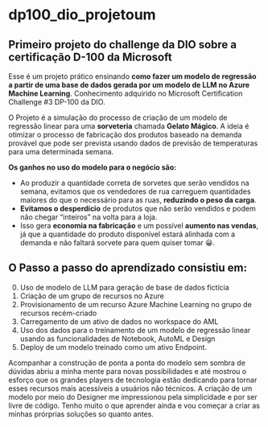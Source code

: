 # dp100_dio_projetoum
## Primeiro projeto do challenge da DIO sobre a certificação D-100 da Microsoft

Esse é um projeto prático ensinando **como fazer um modelo de regressão a partir de uma base de dados gerada por um modelo de LLM no Azure Machine Learning**. Conhecimento adquirido no Microsoft Certification Challenge #3 DP-100 da DIO.

O Projeto é a simulação do processo de criação de um modelo de regressão linear para uma **sorveteria** chamada **Gelato Mágico**. A ideia é otimizar o processo de fabricação dos produtos baseado na demanda provável que pode ser prevista usando dados de previsão de temperaturas para uma determinada semana.

**Os ganhos no uso do modelo para o negócio são:**
*	Ao produzir a quantidade correta de sorvetes que serão vendidos na semana, evitamos que os vendedores de rua carreguem quantidades maiores do que o necessário para as ruas, **reduzindo o peso da carga**.
*	**Evitamos o desperdício** de produtos que não serão vendidos e podem não chegar “inteiros” na volta para a loja.
*	Isso gera **economia na fabricação** e um possível **aumento nas vendas**, já que a quantidade do produto disponível estará alinhada com a demanda e não faltará sorvete para quem quiser tomar 😀.

## O Passo a passo do aprendizado consistiu em:
0. Uso de modelo de LLM para geração de base de dados fictícia
1. Criação de um grupo de recursos no Azure
2.  Provisionamento de um recurso Azure Machine Learning no grupo de recursos recém-criado
3.  Carregamento de um ativo de dados no workspace do AML
4.  Uso dos dados para o treinamento de um modelo de regressão linear usando as funcionalidades de Notebook, AutoML e Design
5.  Deploy de um modelo treinado como um ativo Endpoint.

Acompanhar a construção de ponta a ponta do modelo sem sombra de dúvidas abriu a minha mente para novas possibilidades e até mostrou o esforço que os grandes players de tecnologia estão dedicando para tornar esses recursos mais acessíveis a usuários não técnicos. A criação de um modelo por meio do Designer me impressionou pela simplicidade e por ser livre de código. 
Tenho muito o que aprender ainda e vou começar a criar as minhas prórprias soluções so quanto antes.

